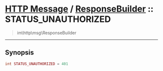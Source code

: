 # [HTTP Message](http.md) / [ResponseBuilder](http-ResponseBuilder.md) :: STATUS_UNAUTHORIZED
 > im\http\msg\ResponseBuilder
____

## Synopsis
```php
int STATUS_UNAUTHORIZED = 401
```
